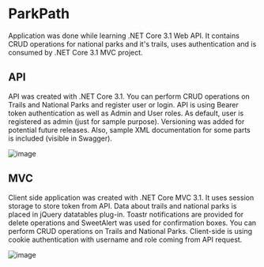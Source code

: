# ParkPath
Application was done while learning .NET Core 3.1 Web API. It contains CRUD operations for national parks and it's trails, uses authentication and is consumed by .NET Core 3.1 MVC project.
## API
API was created with .NET Core 3.1. You can perform CRUD operations on Trails and National Parks and register user or login. API is using Bearer token authentication as well as Admin and User roles. As default, user is registered as admin (just for sample purpose). Versioning was added for potential future releases. Also, sample XML documentation for some parts is included (visible in Swagger).

![image](https://user-images.githubusercontent.com/48388060/78028994-2dc28980-7360-11ea-9d78-677d237bb30f.png)

## MVC
Client side application was created with .NET Core MVC 3.1. It uses session storage to store token from API. Data about trails and national parks is placed in jQuery datatables plug-in. Toastr notifications are provided for delete operations and SweetAlert was used for confirmation boxes. You can perform CRUD operations on Trails and National Parks. Client-side is using cookie authentication with username and role coming from API request.

![image](https://user-images.githubusercontent.com/48388060/78031614-14234100-7364-11ea-8fa1-9be8d565a4b5.png)
